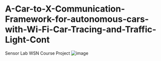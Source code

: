 # A-Car-to-X-Communication-Framework-for-autonomous-cars-with-Wi-Fi-Car-Tracing-and-Traffic-Light-Cont
Sensor Lab WSN Course Project
![image](A-Car-to-X-Communication-Framework-for-autonomous-cars-with-Wi-Fi-Car-Tracing-and-Traffic-Light-Cont/Poster.png)
